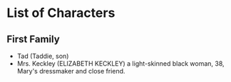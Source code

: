 # List of Characters

## First Family
- Tad (Taddie, son) 
- Mrs. Keckley (ELIZABETH KECKLEY)
a light-skinned black woman, 38, Mary's dressmaker and close friend.
